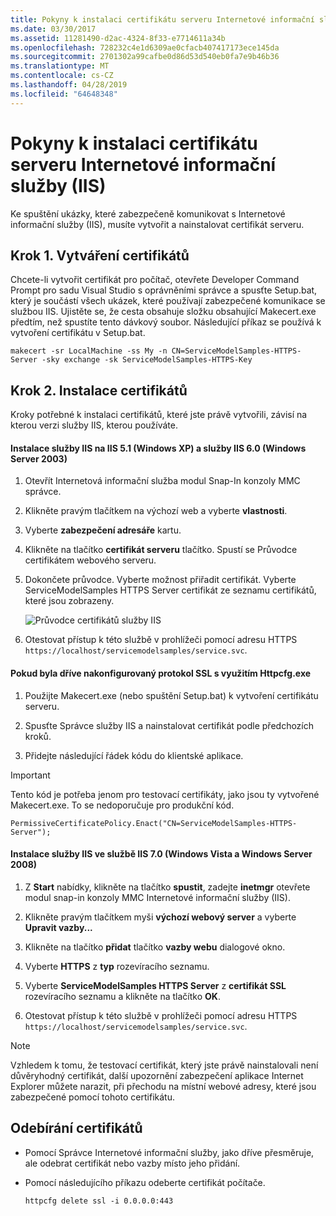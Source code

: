 ```yaml
---
title: Pokyny k instalaci certifikátu serveru Internetové informační služby (IIS)
ms.date: 03/30/2017
ms.assetid: 11281490-d2ac-4324-8f33-e7714611a34b
ms.openlocfilehash: 728232c4e1d6309ae0cfacb407417173ece145da
ms.sourcegitcommit: 2701302a99cafbe0d86d53d540eb0fa7e9b46b36
ms.translationtype: MT
ms.contentlocale: cs-CZ
ms.lasthandoff: 04/28/2019
ms.locfileid: "64648348"
---
```

# <a name="internet-information-services-iis-server-certificate-installation-instructions"></a>Pokyny k instalaci certifikátu serveru Internetové informační služby (IIS)
Ke spuštění ukázky, které zabezpečeně komunikovat s Internetové informační služby (IIS), musíte vytvořit a nainstalovat certifikát serveru.  
  
## <a name="step-1-creating-certificates"></a>Krok 1. Vytváření certifikátů  
 Chcete-li vytvořit certifikát pro počítač, otevřete Developer Command Prompt pro sadu Visual Studio s oprávněními správce a spusťte Setup.bat, který je součástí všech ukázek, které používají zabezpečené komunikace se službou IIS. Ujistěte se, že cesta obsahuje složku obsahující Makecert.exe předtím, než spustíte tento dávkový soubor. Následující příkaz se používá k vytvoření certifikátu v Setup.bat.  
  
```  
makecert -sr LocalMachine -ss My -n CN=ServiceModelSamples-HTTPS-Server -sky exchange -sk ServiceModelSamples-HTTPS-Key  
```  
  
## <a name="step-2-installing-certificates"></a>Krok 2. Instalace certifikátů  
 Kroky potřebné k instalaci certifikátů, které jste právě vytvořili, závisí na kterou verzi služby IIS, kterou používáte.  
  
#### <a name="to-install-iis-on-iis-51-windows-xp-and-iis-60-windows-server-2003"></a>Instalace služby IIS na IIS 5.1 (Windows XP) a služby IIS 6.0 (Windows Server 2003)  
  
1. Otevřít Internetová informační služba modul Snap-In konzoly MMC správce.  
  
2. Klikněte pravým tlačítkem na výchozí web a vyberte **vlastnosti**.  
  
3. Vyberte **zabezpečení adresáře** kartu.  
  
4. Klikněte na tlačítko **certifikát serveru** tlačítko. Spustí se Průvodce certifikátem webového serveru.  
  
5. Dokončete průvodce. Vyberte možnost přiřadit certifikát. Vyberte ServiceModelSamples HTTPS Server certifikát ze seznamu certifikátů, které jsou zobrazeny.  
  
     ![Průvodce certifikátů služby IIS](../../../../docs/framework/wcf/samples/media/iiscertificate-wizard.GIF "IISCertificate_Wizard")  
  
6. Otestovat přístup k této službě v prohlížeči pomocí adresu HTTPS `https://localhost/servicemodelsamples/service.svc`.  
  
#### <a name="if-ssl-was-previously-configured-by-using-httpcfgexe"></a>Pokud byla dříve nakonfigurovaný protokol SSL s využitím Httpcfg.exe  
  
1. Použijte Makecert.exe (nebo spuštění Setup.bat) k vytvoření certifikátu serveru.  
  
2. Spusťte Správce služby IIS a nainstalovat certifikát podle předchozích kroků.  
  
3. Přidejte následující řádek kódu do klientské aplikace.  
  
> [!IMPORTANT]
>  Tento kód je potřeba jenom pro testovací certifikáty, jako jsou ty vytvořené Makecert.exe. To se nedoporučuje pro produkční kód.  
  
```  
PermissiveCertificatePolicy.Enact("CN=ServiceModelSamples-HTTPS-Server");  
```  
  
#### <a name="to-install-iis-on-iis-70-windows-vista-and-windows-server-2008"></a>Instalace služby IIS ve službě IIS 7.0 (Windows Vista a Windows Server 2008)  
  
1. Z **Start** nabídky, klikněte na tlačítko **spustit**, zadejte **inetmgr** otevřete modul snap-in konzoly MMC Internetové informační služby (IIS).  
  
2. Klikněte pravým tlačítkem myši **výchozí webový server** a vyberte **Upravit vazby...**  
  
3. Klikněte na tlačítko **přidat** tlačítko **vazby webu** dialogové okno.  
  
4. Vyberte **HTTPS** z **typ** rozevíracího seznamu.  
  
5. Vyberte **ServiceModelSamples HTTPS Server** z **certifikát SSL** rozevíracího seznamu a klikněte na tlačítko **OK**.  
  
6. Otestovat přístup k této službě v prohlížeči pomocí adresu HTTPS `https://localhost/servicemodelsamples/service.svc`.  
  
> [!NOTE]
>  Vzhledem k tomu, že testovací certifikát, který jste právě nainstalovali není důvěryhodný certifikát, další upozornění zabezpečení aplikace Internet Explorer můžete narazit, při přechodu na místní webové adresy, které jsou zabezpečené pomocí tohoto certifikátu.  
  
## <a name="removing-certificates"></a>Odebírání certifikátů  
  
- Pomocí Správce Internetové informační služby, jako dříve přesměruje, ale odebrat certifikát nebo vazby místo jeho přidání.  
  
- Pomocí následujícího příkazu odeberte certifikát počítače.  
  
    ```  
    httpcfg delete ssl -i 0.0.0.0:443  
    ```
